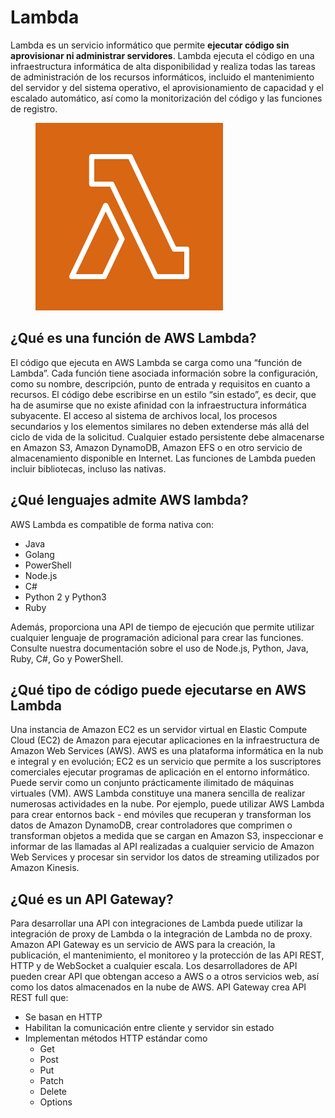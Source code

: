 # Lambda

Lambda es un servicio informático que permite **ejecutar código sin aprovisionar ni administrar servidores**. Lambda ejecuta el código en una infraestructura informática de alta disponibilidad y realiza todas las tareas de administración de los recursos informáticos, incluido el mantenimiento del servidor y del sistema operativo, el aprovisionamiento de capacidad y el escalado automático, así como la monitorización del código y las funciones de registro.

<figure><img src="../../.gitbook/assets/image (8) (1).png" alt=""><figcaption></figcaption></figure>

## ¿Qué es una función de AWS Lambda?

El código que ejecuta en AWS Lambda se carga como una “función de Lambda”. Cada función tiene asociada información sobre la configuración, como su nombre, descripción, punto de entrada y requisitos en cuanto a recursos. El código debe escribirse en un estilo “sin estado”, es decir, que ha de asumirse que no existe afinidad con la infraestructura informática subyacente. El acceso al sistema de archivos local, los procesos secundarios y los elementos similares no deben extenderse más allá del ciclo de vida de la solicitud. Cualquier estado persistente debe almacenarse en Amazon S3, Amazon DynamoDB, Amazon EFS o en otro servicio de almacenamiento disponible en Internet. Las funciones de Lambda pueden incluir bibliotecas, incluso las nativas.



## ¿Qué lenguajes admite AWS lambda?

AWS Lambda es compatible de forma nativa con:

* Java
* Golang
* PowerShell
* Node.js
* C#
* Python 2 y Python3
* Ruby

Además, proporciona una API de tiempo de ejecución que permite utilizar cualquier lenguaje de programación adicional para crear las funciones. Consulte nuestra documentación sobre el uso de Node.js, Python, Java, Ruby, C#, Go y PowerShell.



## ¿Qué tipo de código puede ejecutarse en AWS Lambda

Una instancia de Amazon EC2 es un servidor virtual en Elastic Compute Cloud (EC2) de Amazon para ejecutar aplicaciones en la infraestructura de Amazon Web Services (AWS). AWS es una plataforma informática en la nub e integral y en evolución; EC2 es un servicio que permite a los suscriptores comerciales ejecutar programas de aplicación en el entorno informático. Puede servir como un conjunto prácticamente ilimitado de máquinas virtuales (VM). AWS Lambda constituye una manera sencilla de realizar numerosas actividades en la nube. Por ejemplo, puede utilizar AWS Lambda para crear entornos back - end móviles que recuperan y transforman los datos de Amazon DynamoDB, crear controladores que comprimen o transforman objetos a medida que se cargan en Amazon S3, inspeccionar e informar de las llamadas al API realizadas a cualquier servicio de Amazon Web Services y procesar sin servidor los datos de streaming utilizados por Amazon Kinesis.



## ¿Qué es un API Gateway?

Para desarrollar una API con integraciones de Lambda puede utilizar la integración de proxy de Lambda o la integración de Lambda no de proxy. Amazon API Gateway es un servicio de AWS para la creación, la publicación, el mantenimiento, el monitoreo y la protección de las API REST, HTTP y de WebSocket a cualquier escala. Los desarrolladores de API pueden crear API que obtengan acceso a AWS o a otros servicios web, así como los datos almacenados en la nube de AWS. API Gateway crea API REST full que:

* Se basan en HTTP
* Habilitan la comunicación entre cliente y servidor sin estado
* Implementan métodos HTTP estándar como
  * Get
  * Post
  * Put
  * Patch
  * Delete
  * Options



